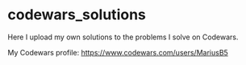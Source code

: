 # codewars_solutions

Here I upload my own solutions to the problems I solve on Codewars.

My Codewars profile: https://www.codewars.com/users/MariusB5
